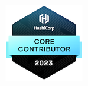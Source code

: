 [![HashiCorp Core Contributor 2023](assets/hashicorp-core-contributor-2023.png)](https://www.credly.com/badges/c847c689-dec5-4459-a0a5-74407f0b991a/public_url)
